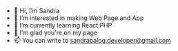 - 👋 Hi, I’m Sandra
- 👀 I’m interested in making Web Page and App
- 🌱 I’m currently learning React PHP 
- 💞️ I'm glad you're on my page
- 📫 You can write to sandrabalog.developer@gmail.com

<!---
sancoza-developer/sancoza-developer is a ✨ special ✨ repository because its `README.md` (this file) appears on your GitHub profile.
You can click the Preview link to take a look at your changes.
--->
